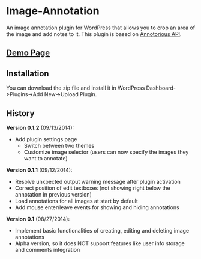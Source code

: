 # Image-Annotation

An image annotation plugin for WordPress that allows you to crop an area of the image and add notes to it.
This plugin is based on [Annotorious API](http://annotorious.github.io/api.html).

## [Demo Page](http://www.desmonding.com/image-annotation-plugin/)

## Installation

You can download the zip file and install it in WordPress Dashboard->Plugins->Add New->Upload Plugin.

## History

**Version 0.1.2** (09/13/2014):
- Add plugin settings page
	- Switch between two themes
	- Customize image selector (users can now specify the images they want to annotate)

**Version 0.1.1** (09/12/2014):
- Resolve unxpected output warning message after plugin activation
- Correct position of edit textboxes (not showing right below the annotation in previous version)
- Load annotations for all images at start by default
- Add mouse enter/leave events for showing and hiding annotations

**Version 0.1** (08/27/2014):
- Implement basic functionalities of creating, editing and deleting image annotations
- Alpha version, so it does NOT support features like user info storage and comments integration
